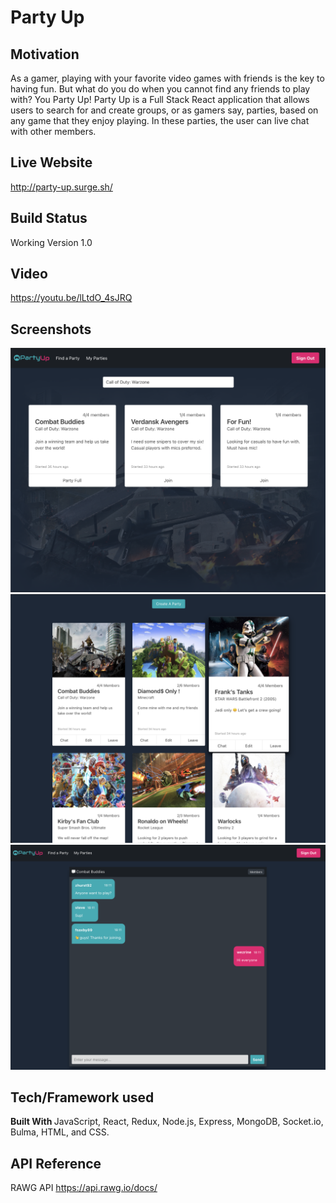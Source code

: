 # Party Up

## Motivation
As a gamer, playing with your favorite video games with friends is the key to having fun. But what do you do  when you cannot find any friends to play with? You Party Up! Party Up is a Full Stack React application that allows users to search for and create groups, or as gamers say, parties, based on any game that they enjoy playing. In these parties, the user can live chat with other members.

## Live Website
http://party-up.surge.sh/
 
## Build Status
Working Version 1.0

## Video
https://youtu.be/lLtdO_4sJRQ
  
## Screenshots
<img src="./pictures/sc01.png"/>
<img src="./pictures/sc02.png"/>
<img src="./pictures/sc04.png"/>
 
## Tech/Framework used
<b>Built With </b>JavaScript, React, Redux, Node.js, Express, MongoDB, Socket.io, Bulma, HTML, and CSS.
   
## API Reference
RAWG API
https://api.rawg.io/docs/